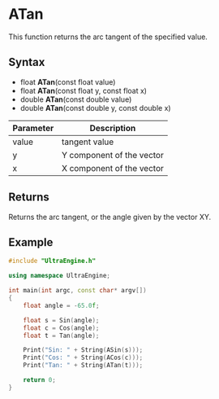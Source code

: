 # ATan

This function returns the arc tangent of the specified value.

## Syntax

- float **ATan**(const float value)
- float **ATan**(const float y, const float x)
- double **ATan**(const double value)
- double **ATan**(const double y, const double x)

| Parameter | Description |
| --- | --- |
| value | tangent value |
| y | Y component of the vector |
| x | X component of the vector |

## Returns

Returns the arc tangent, or the angle given by the vector XY.

## Example

```c++
#include "UltraEngine.h"

using namespace UltraEngine;

int main(int argc, const char* argv[])
{
    float angle = -65.0f;

    float s = Sin(angle);
    float c = Cos(angle);
    float t = Tan(angle);

    Print("Sin: " + String(ASin(s)));
    Print("Cos: " + String(ACos(c)));
    Print("Tan: " + String(ATan(t)));

    return 0;
}
```
